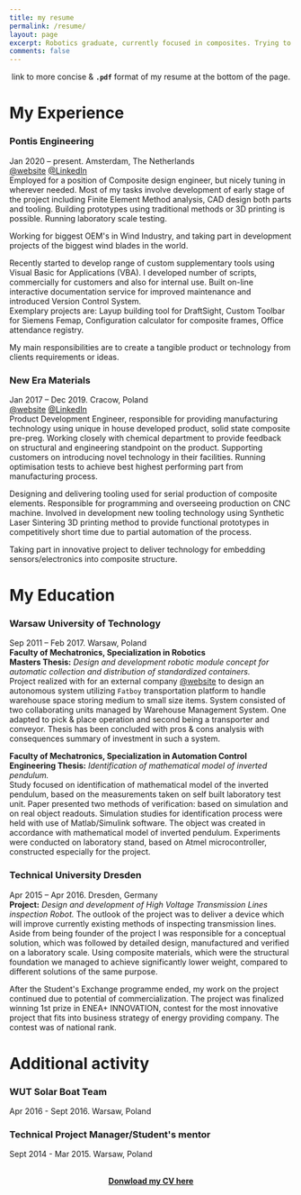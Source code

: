 ```yaml
---
title: my resume
permalink: /resume/
layout: page
excerpt: Robotics graduate, currently focused in composites. Trying to improve efficiency using a code. Set up this website to document and share some findings.
comments: false
---
```

<center>link to more concise & <code><b>.pdf</b></code> format of my resume at the bottom of the page. </center>

# My Experience 

### Pontis Engineering <br>
Jan 2020 – present. Amsterdam, The Netherlands <br>
<a href="https://www.pontis-engineering.com/" target="_blank" rel="noopener">@website</a>
<a href="https://www.linkedin.com/company/pontis-engineering/" target="_blank" rel="noopener">@LinkedIn</a><br>
Employed for a position of Composite design engineer, but nicely tuning in wherever needed. Most of my tasks involve development
of early stage of the project including Finite Element Method analysis, CAD design both parts and tooling. Building prototypes 
using traditional methods or 3D printing is possible. Running laboratory scale testing.

Working for biggest OEM's in Wind Industry, and taking part in development projects of the biggest wind blades in the world.


Recently started to develop range of custom supplementary tools using Visual Basic for Applications (VBA). 
I developed number of scripts, commercially for customers and also for internal use. Built on-line interactive
documentation service for improved maintenance and introduced Version Control System. <br>
Exemplary projects are: Layup building tool for DraftSight, 
Custom Toolbar for Siemens Femap, Configuration calculator for composite frames, Office attendance registry. 

My main responsibilities are to create a tangible product or technology from clients requirements or ideas. 

### New Era Materials <br>
Jan 2017 – Dec 2019. Cracow, Poland <br>
<a href="https://neweramaterials.com/" target="_blank" rel="noopener">@website</a>
<a href="https://www.linkedin.com/company/neweramaterials/" target="_blank" rel="noopener">@LinkedIn</a><br>
Product Development Engineer, responsible for providing manufacturing technology using unique in house developed product,
solid state composite pre-preg. Working closely with chemical department to provide feedback on structural and engineering 
standpoint on the product. Supporting customers on introducing novel technology in their facilities. Running optimisation 
tests to achieve best highest performing part from manufacturing process. 

Designing and delivering tooling used for serial production of composite elements.
Responsible for programming and overseeing production on CNC machine. 
Involved in development new tooling technology using Synthetic Laser Sintering 3D printing method to provide functional 
prototypes in competitively short time due to partial automation of the process. 

Taking part in innovative project to deliver technology for embedding sensors/electronics into composite structure.

# My Education 

### Warsaw University of Technology <br>
Sep 2011 – Feb 2017. Warsaw, Poland <br>
**Faculty of Mechatronics, Specialization in Robotics** <br>
**Masters Thesis:** *Design and development robotic module concept for automatic
collection and distribution of standardized containers.*<br>
Project realized with for an external company <a href="https://versabox.eu/" target="_blank" rel="noopener">@website</a>
to design an autonomous system utilizing `Fatboy` transportation platform to handle warehouse space storing medium to small
size items. System consisted of two collaborating units managed by Warehouse Management System. 
One adapted to pick & place operation and second being a transporter and conveyor. Thesis has been concluded with pros & cons 
analysis with consequences summary of investment in such a system.

**Faculty of Mechatronics, Specialization in Automation Control** <br>
**Engineering Thesis:** *Identification of mathematical model of inverted pendulum.*<br>
Study focused on identification of mathematical model of the inverted
pendulum, based on the measurements taken on self built laboratory test unit.
Paper presented two methods of verification: based on simulation and on real object readouts.
Simulation studies for identification process were held with use of Matlab/Simulink software. 
The object was created in accordance with mathematical model of inverted pendulum. 
Experiments were conducted on laboratory stand, based on Atmel
microcontroller, constructed especially for the project.

### Technical University Dresden <br>
Apr 2015 – Apr 2016. Dresden, Germany <br>
**Project:** *Design and development of High Voltage Transmission Lines inspection Robot.*
The outlook of the project was to deliver a device which will improve currently existing methods of inspecting transmission lines. 
Aside from being founder of the project I was responsible for a conceptual solution, which was followed by detailed design, 
manufactured and verified on a laboratory scale.
Using composite materials, which were the structural foundation we managed to achieve significantly lower weight, 
compared to different solutions of the same purpose. 

After the Student's Exchange programme ended, my work on the project continued due to potential of commercialization.
The project was finalized winning 1st prize in ENEA+ INNOVATION, contest for the most innovative project that fits into 
business strategy of energy providing company. The contest was of national rank.

# Additional activity

### WUT Solar Boat Team
Apr 2016 - Sept 2016. Warsaw, Poland <br>

### Technical Project Manager/Student's mentor
Sept 2014 - Mar 2015. Warsaw, Poland <br>
<br>

<center><b><a href="assets/CV_PFU.pdf">Donwload my CV here</a></b></center>